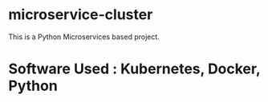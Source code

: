 # microservice-cluster
This is a Python Microservices based project.

# Software Used : Kubernetes, Docker, Python

